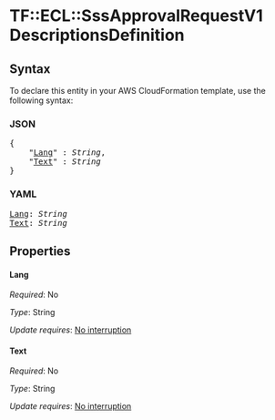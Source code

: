# TF::ECL::SssApprovalRequestV1 DescriptionsDefinition

## Syntax

To declare this entity in your AWS CloudFormation template, use the following syntax:

### JSON

<pre>
{
    "<a href="#lang" title="Lang">Lang</a>" : <i>String</i>,
    "<a href="#text" title="Text">Text</a>" : <i>String</i>
}
</pre>

### YAML

<pre>
<a href="#lang" title="Lang">Lang</a>: <i>String</i>
<a href="#text" title="Text">Text</a>: <i>String</i>
</pre>

## Properties

#### Lang

_Required_: No

_Type_: String

_Update requires_: [No interruption](https://docs.aws.amazon.com/AWSCloudFormation/latest/UserGuide/using-cfn-updating-stacks-update-behaviors.html#update-no-interrupt)

#### Text

_Required_: No

_Type_: String

_Update requires_: [No interruption](https://docs.aws.amazon.com/AWSCloudFormation/latest/UserGuide/using-cfn-updating-stacks-update-behaviors.html#update-no-interrupt)

